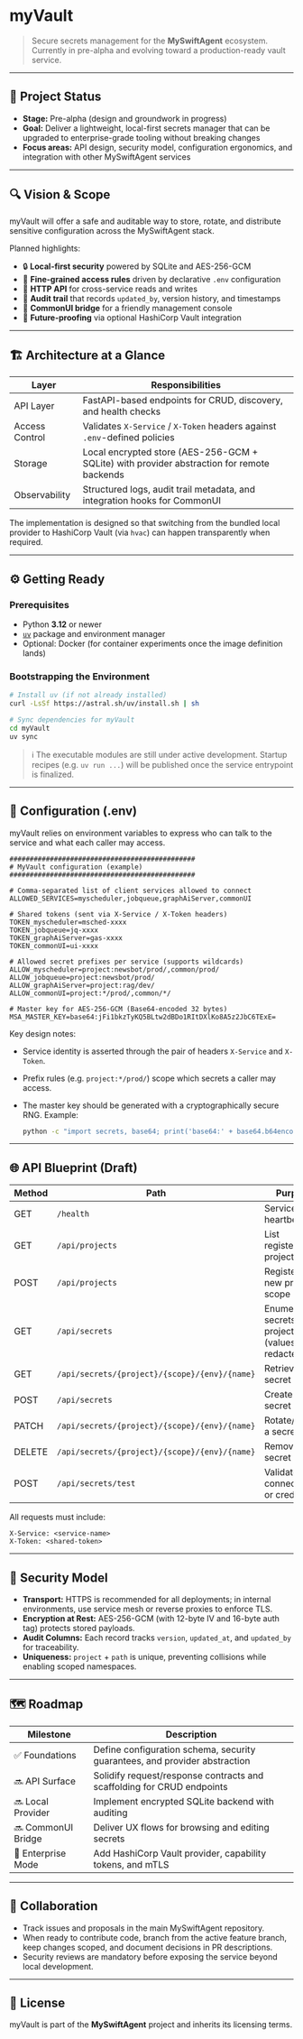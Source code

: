 # myVault

> Secure secrets management for the **MySwiftAgent** ecosystem. Currently in pre-alpha and evolving toward a production-ready vault service.

---

## 🧭 Project Status

- **Stage:** Pre-alpha (design and groundwork in progress)
- **Goal:** Deliver a lightweight, local-first secrets manager that can be upgraded to enterprise-grade tooling without breaking changes
- **Focus areas:** API design, security model, configuration ergonomics, and integration with other MySwiftAgent services

---

## 🔍 Vision & Scope

myVault will offer a safe and auditable way to store, rotate, and distribute sensitive configuration across the MySwiftAgent stack.

Planned highlights:

- 🔒 **Local-first security** powered by SQLite and AES-256-GCM
- 🛂 **Fine-grained access rules** driven by declarative `.env` configuration
- 📡 **HTTP API** for cross-service reads and writes
- 🧾 **Audit trail** that records `updated_by`, version history, and timestamps
- 🧰 **CommonUI bridge** for a friendly management console
- 🚀 **Future-proofing** via optional HashiCorp Vault integration

---

## 🏗️ Architecture at a Glance

| Layer | Responsibilities |
| --- | --- |
| API Layer | FastAPI-based endpoints for CRUD, discovery, and health checks |
| Access Control | Validates `X-Service` / `X-Token` headers against `.env`-defined policies |
| Storage | Local encrypted store (AES-256-GCM + SQLite) with provider abstraction for remote backends |
| Observability | Structured logs, audit trail metadata, and integration hooks for CommonUI |

The implementation is designed so that switching from the bundled local provider to HashiCorp Vault (via `hvac`) can happen transparently when required.

---

## ⚙️ Getting Ready

### Prerequisites

- Python **3.12** or newer
- [`uv`](https://docs.astral.sh/uv/) package and environment manager
- Optional: Docker (for container experiments once the image definition lands)

### Bootstrapping the Environment

```bash
# Install uv (if not already installed)
curl -LsSf https://astral.sh/uv/install.sh | sh

# Sync dependencies for myVault
cd myVault
uv sync
```

> ℹ️ The executable modules are still under active development. Startup recipes (e.g. `uv run ...`) will be published once the service entrypoint is finalized.

---

## 🧩 Configuration (.env)

myVault relies on environment variables to express who can talk to the service and what each caller may access.

```env
##############################################
# MyVault configuration (example)
##############################################

# Comma-separated list of client services allowed to connect
ALLOWED_SERVICES=myscheduler,jobqueue,graphAiServer,commonUI

# Shared tokens (sent via X-Service / X-Token headers)
TOKEN_myscheduler=msched-xxxx
TOKEN_jobqueue=jq-xxxx
TOKEN_graphAiServer=gas-xxxx
TOKEN_commonUI=ui-xxxx

# Allowed secret prefixes per service (supports wildcards)
ALLOW_myscheduler=project:newsbot/prod/,common/prod/
ALLOW_jobqueue=project:newsbot/prod/
ALLOW_graphAiServer=project:rag/dev/
ALLOW_commonUI=project:*/prod/,common/*/

# Master key for AES-256-GCM (Base64-encoded 32 bytes)
MSA_MASTER_KEY=base64:jFi1bkzTyKQ5BLtw2dBDo1RItDXlKo8A5z2JbC6TExE=
```

Key design notes:

- Service identity is asserted through the pair of headers `X-Service` and `X-Token`.
- Prefix rules (e.g. `project:*/prod/`) scope which secrets a caller may access.
- The master key should be generated with a cryptographically secure RNG. Example:

  ```bash
  python -c "import secrets, base64; print('base64:' + base64.b64encode(secrets.token_bytes(32)).decode())"
  ```

---

## 🌐 API Blueprint (Draft)

| Method | Path | Purpose |
| --- | --- | --- |
| GET | `/health` | Service heartbeat |
| GET | `/api/projects` | List registered projects |
| POST | `/api/projects` | Register a new project scope |
| GET | `/api/secrets` | Enumerate secrets for a project/prefix (values redacted) |
| GET | `/api/secrets/{project}/{scope}/{env}/{name}` | Retrieve a secret value |
| POST | `/api/secrets` | Create a secret |
| PATCH | `/api/secrets/{project}/{scope}/{env}/{name}` | Rotate/update a secret |
| DELETE | `/api/secrets/{project}/{scope}/{env}/{name}` | Remove a secret |
| POST | `/api/secrets/test` | Validate connectivity or credentials |

All requests must include:

```
X-Service: <service-name>
X-Token: <shared-token>
```

---

## 🔐 Security Model

- **Transport:** HTTPS is recommended for all deployments; in internal environments, use service mesh or reverse proxies to enforce TLS.
- **Encryption at Rest:** AES-256-GCM (with 12-byte IV and 16-byte auth tag) protects stored payloads.
- **Audit Columns:** Each record tracks `version`, `updated_at`, and `updated_by` for traceability.
- **Uniqueness:** `project` + `path` is unique, preventing collisions while enabling scoped namespaces.

---

## 🗺️ Roadmap

| Milestone | Description |
| --- | --- |
| ✅ Foundations | Define configuration schema, security guarantees, and provider abstraction |
| 🔜 API Surface | Solidify request/response contracts and scaffolding for CRUD endpoints |
| 🔜 Local Provider | Implement encrypted SQLite backend with auditing |
| 🔜 CommonUI Bridge | Deliver UX flows for browsing and editing secrets |
| 🚀 Enterprise Mode | Add HashiCorp Vault provider, capability tokens, and mTLS |

---

## 🤝 Collaboration

- Track issues and proposals in the main MySwiftAgent repository.
- When ready to contribute code, branch from the active feature branch, keep changes scoped, and document decisions in PR descriptions.
- Security reviews are mandatory before exposing the service beyond local development.

---

## 📄 License

myVault is part of the **MySwiftAgent** project and inherits its licensing terms.


